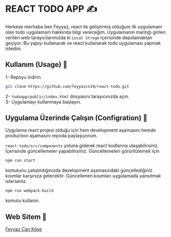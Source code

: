 # REACT TODO APP ✍

Herkese merhaba ben Feyyaz, react ile geliştirmiş olduğum ilk uygulamam olan todo uygulamam hakkında bilgi vereceğim. Uygulamanın mantığı girilen verileri web tarayıcılarımızda ki ```Local Stroge``` içerisinde depolamaktan geçiyor. Bu yapıyı kullanarak ve react kullanarak todo uygulaması yapmak istedim. 

## Kullanım (Usage) 🎉

1- Repoyu indirin

```bash
git clone https://github.com/feyyazcn19/react-todo.git
```
2- ```todoapp/public/index.html``` dosyasını tarayıcınızda açın. \
3- Uygulamayı kullanmaya başlayın. 

## Uygulama Üzerinde Çalışın (Configration) 🏸
Uygulama react projesi olduğu için hem development aşamasını hemde production aşamasını repoda paylaşıyorum. 

```react-todo/src/components```
yoluna giderek react kodlarına ulaşabilirsiniz. İçerisinde güncellemeler yapabilirsiniz.
Güncellemeleri görüntülemek için
```bash
npm run start
```
komutunu çalıştırdığınızda development aşamasındaki güncellediğiniz kısımlar karşınıza gelecektir. Güncellenen kısımları uygulamada yansıtmak isterseniz.

```bash
npm run webpack-build
```
komutu kullanın.

## Web Sitem 📌
[Feyyaz Can Köse](https://feyyazcankose.com)
